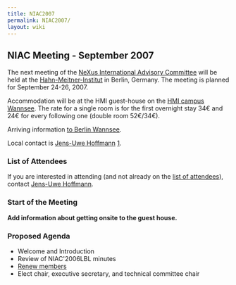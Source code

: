 ```yaml
---
title: NIAC2007
permalink: NIAC2007/
layout: wiki
---
```


NIAC Meeting - September 2007
-----------------------------

The next meeting of the [ NeXus International Advisory
Committee](NIAC "wikilink") will be held at the
[Hahn-Meitner-Institut](http://www.hmi.de) in Berlin, Germany. The
meeting is planned for September 24-26, 2007.

Accommodation will be at the HMI guest-house on the [HMI campus
Wannsee](http://www.hmi.de/hmi/standorte_en.html#Wannsee). The rate for
a single room is for the first overnight stay 34€ and 24€ for every
following one (double room 52€/34€).

Arriving information [to Berlin
Wannsee](http://www.hmi.de/hmi/wegwannsee_en.html).

Local contact is [ Jens-Uwe
Hoffmann](User%3AJens-Uwe_Hoffmann "wikilink")
[1](mailto:hoffmann-j@hmi.de).

### List of Attendees

If you are interested in attending (and not already on the [list of
attendees](NIAC2007_attendees "wikilink")), contact [ Jens-Uwe
Hoffmann](User%3AJens-Uwe_Hoffmann "wikilink").

### Start of the Meeting

**Add information about getting onsite to the guest house.**

### Proposed Agenda

-   Welcome and Introduction
-   Review of NIAC'2006LBL minutes
-   [Renew members](Membership_Dates "wikilink")
-   Elect chair, executive secretary, and technical committee chair

